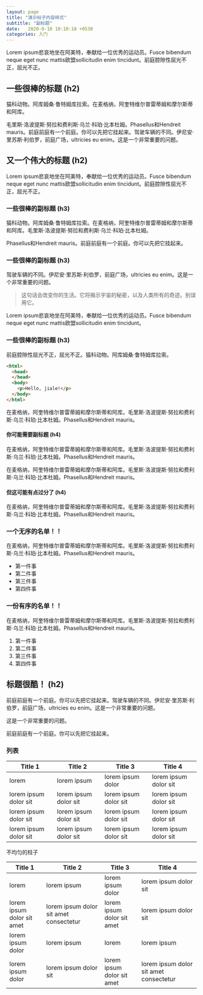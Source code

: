 ```yaml
---
layout: page
title: "演示帖子内容样式"
subtitle: "副标题"
date:   2020-9-10 10:10:10 +0530
categories: 入门
---
```


Lorem ipsum悲哀地坐在阿美特，奉献给一位优秀的运动员。Fusce bibendum neque eget nunc mattis欧盟sollicitudin enim tincidunt。前庭腔隙性屈光不正，屈光不正。

## 一些很棒的标题 (h2)

猫科动物。阿库姆桑·鲁特姆库拉索。在麦格纳，阿奎特维尔普雷蒂姆和摩尔斯蒂和阿库。

毛里斯·洛波提斯·努拉和费利斯·乌兰·科珀·比本杜姆。Phasellus和Hendreit mauris。前庭前庭有一个前庭。你可以先把它挂起来。驾驶车辆的不同。伊尼安·里苏斯·利伯罗，前庭广场，ultricies eu enim。这是一个非常重要的问题。

## 又一个伟大的标题 (h2)

Lorem ipsum悲哀地坐在阿美特，奉献给一位优秀的运动员。Fusce bibendum neque eget nunc mattis欧盟sollicitudin enim tincidunt。前庭腔隙性屈光不正，屈光不正。
### 一些很棒的副标题 (h3)

猫科动物。阿库姆桑·鲁特姆库拉索。在麦格纳，阿奎特维尔普雷蒂姆和摩尔斯蒂和阿库。毛里斯·洛波提斯·努拉和费利斯·乌兰·科珀·比本杜姆。

Phasellus和Hendreit mauris。前庭前庭有一个前庭。你可以先把它挂起来。

### 一些很棒的副标题 (h3)

驾驶车辆的不同。伊尼安·里苏斯·利伯罗，前庭广场，ultricies eu enim。这是一个非常重要的问题。

> 这句话会改变你的生活。它将揭示宇宙的秘密，以及人类所有的奇迹。别误用它。

Lorem ipsum悲哀地坐在阿美特，奉献给一位优秀的运动员。Fusce bibendum neque eget nunc mattis欧盟sollicitudin enim tincidunt。

### 一些很棒的副标题 (h3)

前庭腔隙性屈光不正，屈光不正。猫科动物。阿库姆桑·鲁特姆库拉索。

```html
<html>
  <head>
  </head>
  <body>
    <p>Hello, jiale!</p>
  </body>
</html>
```


在麦格纳，阿奎特维尔普雷蒂姆和摩尔斯蒂和阿库。毛里斯·洛波提斯·努拉和费利斯·乌兰·科珀·比本杜姆。Phasellus和Hendreit mauris。

#### 你可能需要副标题 (h4)

在麦格纳，阿奎特维尔普雷蒂姆和摩尔斯蒂和阿库。毛里斯·洛波提斯·努拉和费利斯·乌兰·科珀·比本杜姆。Phasellus和Hendreit mauris。

在麦格纳，阿奎特维尔普雷蒂姆和摩尔斯蒂和阿库。毛里斯·洛波提斯·努拉和费利斯·乌兰·科珀·比本杜姆。Phasellus和Hendreit mauris。

#### 但这可能有点过分了 (h4)

在麦格纳，阿奎特维尔普雷蒂姆和摩尔斯蒂和阿库。毛里斯·洛波提斯·努拉和费利斯·乌兰·科珀·比本杜姆。Phasellus和Hendreit mauris。

### 一个无序的名单！！

在麦格纳，阿奎特维尔普雷蒂姆和摩尔斯蒂和阿库。毛里斯·洛波提斯·努拉和费利斯·乌兰·科珀·比本杜姆。Phasellus和Hendreit mauris。

- 第一件事
- 第二件事
- 第三件事
- 第四件事

### 一份有序的名单！！

在麦格纳，阿奎特维尔普雷蒂姆和摩尔斯蒂和阿库。毛里斯·洛波提斯·努拉和费利斯·乌兰·科珀·比本杜姆。Phasellus和Hendreit mauris。

1. 第一件事
2. 第二件事
3. 第三件事
4. 第四件事


## 标题很酷！ (h2)

前庭前庭有一个前庭。你可以先把它挂起来。驾驶车辆的不同。伊尼安·里苏斯·利伯罗，前庭广场，ultricies eu enim。这是一个非常重要的问题。

这是一个非常重要的问题。

前庭前庭有一个前庭。你可以先把它挂起来。

### 列表

Title 1               | Title 2               | Title 3               | Title 4
--------------------- | --------------------- | --------------------- | ---------------------
lorem                 | lorem ipsum           | lorem ipsum dolor     | lorem ipsum dolor sit
lorem ipsum dolor sit | lorem ipsum dolor sit | lorem ipsum dolor sit | lorem ipsum dolor sit
lorem ipsum dolor sit | lorem ipsum dolor sit | lorem ipsum dolor sit | lorem ipsum dolor sit
lorem ipsum dolor sit | lorem ipsum dolor sit | lorem ipsum dolor sit | lorem ipsum dolor sit  


不均匀的柱子

Title 1 | Title 2 | Title 3 | Title 4
--- | --- | --- | ---
lorem | lorem ipsum | lorem ipsum dolor | lorem ipsum dolor sit
lorem ipsum dolor sit amet | lorem ipsum dolor sit amet consectetur | lorem ipsum dolor sit amet | lorem ipsum dolor sit
lorem ipsum dolor | lorem ipsum | lorem | lorem ipsum
lorem ipsum dolor | lorem ipsum dolor sit | lorem ipsum dolor sit amet | lorem ipsum dolor sit amet consectetur
